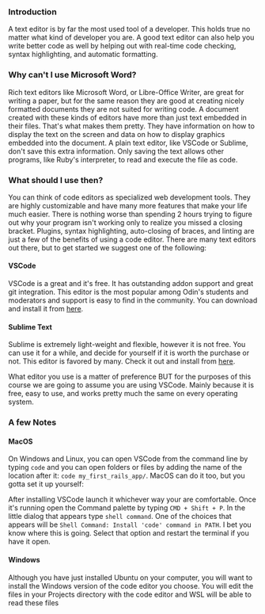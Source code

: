 ### Introduction
A text editor is by far the most used tool of a developer. This holds true no matter what kind of developer you are. A good text editor can also help you write better code as well by helping out with real-time code checking, syntax highlighting, and automatic formatting.

### Why can't I use Microsoft Word?

Rich text editors like Microsoft Word, or Libre-Office Writer, are great for writing a paper, but for the same reason they are good at creating nicely formatted documents they are not suited for writing code. A document created with these kinds of editors have more than just text embedded in their files. That's what makes them pretty. They have information on how to display the text on the screen and data on how to display graphics embedded into the document. A plain text editor, like VSCode or Sublime, don't save this extra information. Only saving the text allows other programs, like Ruby's interpreter, to read and execute the file as code.

### What should I use then?

You can think of code editors as specialized web development tools. They are highly customizable and have many more features that make your life much easier. There is nothing worse than spending 2 hours trying to figure out why your program isn't working only to realize you missed a closing bracket. Plugins, syntax highlighting, auto-closing of braces, and linting are just a few of the benefits of using a code editor. There are many text editors out there, but to get started we suggest one of the following:

#### VSCode

VSCode is a great and it's free. It has outstanding addon support and great git integration. This editor is the most popular among Odin's students and moderators and support is easy to find in the community. You can download and install it from [here](https://code.visualstudio.com/).

#### Sublime Text

Sublime is extremely light-weight and flexible, however it is not free. You can use it for a while, and decide for yourself if it is worth the purchase or not. This editor is favored by many. Check it out and install from [here](https://www.sublimetext.com/).

What editor you use is a matter of preference BUT for the purposes of this course we are going to assume you are using VSCode. Mainly because it is free, easy to use, and works pretty much the same on every operating system.


### A few Notes

#### MacOS

On Windows and Linux, you can open VSCode from the command line by typing `code` and you can open folders or files by adding the name of the location after it: `code my_first_rails_app/`. MacOS can do it too, but you gotta set it up yourself:

After installing VSCode launch it whichever way your are comfortable. Once it's running open the Command palette by typing `CMD + Shift + P`. In the little dialog that appears type `shell command`. One of the choices that appears will be `Shell Command: Install 'code' command in PATH`. I bet you know where this is going. Select that option and restart the terminal if you have it open.

#### Windows

Although you have just installed Ubuntu on your computer, you will want to install the Windows version of the code editor you choose. You will edit the files in your Projects directory with the code editor and WSL will be able to read these files
